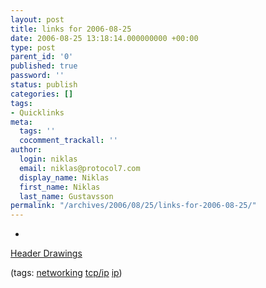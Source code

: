 ```yaml
---
layout: post
title: links for 2006-08-25
date: 2006-08-25 13:18:14.000000000 +00:00
type: post
parent_id: '0'
published: true
password: ''
status: publish
categories: []
tags:
- Quicklinks
meta:
  tags: ''
  cocomment_trackall: ''
author:
  login: niklas
  email: niklas@protocol7.com
  display_name: Niklas
  first_name: Niklas
  last_name: Gustavsson
permalink: "/archives/2006/08/25/links-for-2006-08-25/"
---
```

- 
[Header Drawings](http://www.visi.com/~mjb/Drawings/)

(tags: [networking](http://del.icio.us/protocol7/networking) [tcp/ip](http://del.icio.us/protocol7/tcp/ip) [ip](http://del.icio.us/protocol7/ip))

